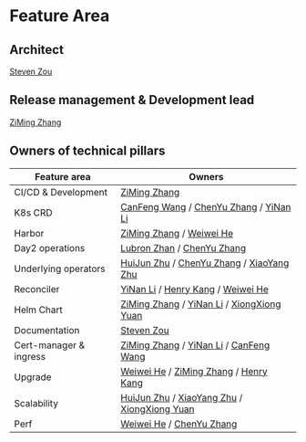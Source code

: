 # Feature Area

## Architect

[Steven Zou](https://github.com/steven-zou)

## Release management & Development lead

[ZiMing Zhang](https://github.com/bitsf)

## Owners of technical pillars

|    Feature area        |                   Owners                 |
|------------------------|------------------------------------------|
| CI/CD & Development    | [ZiMing Zhang](https://github.com/bitsf) | 
| K8s CRD                | [CanFeng Wang](https://github.com/wangcanfengxs) / [ChenYu Zhang](https://github.com/chlins) / [YiNan Li](https://github.com/cndoit18)|
| Harbor                 | [ZiMing Zhang](https://github.com/bitsf) / [Weiwei He](https://github.com/heww) |
| Day2 operations        | [Lubron Zhan](https://github.com/lubronzhan) / [ChenYu Zhang](https://github.com/chlins) |
| Underlying operators   | [HuiJun Zhu](https://github.com/Ghostbaby) / [ChenYu Zhang](https://github.com/chlins) / [XiaoYang Zhu](https://github.com/soulseen)|
| Reconciler             | [YiNan Li](https://github.com/cndoit18) / [Henry Kang](https://github.com/HenryKamg) / [Weiwei He](https://github.com/heww)|
| Helm Chart             | [ZiMing Zhang](https://github.com/bitsf) / [YiNan Li](https://github.com/cndoit18) / [XiongXiong Yuan](https://github.com/yxxhero)|
| Documentation          | [Steven Zou](https://github.com/steven-zou) |
| Cert-manager & ingress | [ZiMing Zhang](https://github.com/bitsf) / [YiNan Li](https://github.com/cndoit18) / [CanFeng Wang](https://github.com/wangcanfengxs)|
| Upgrade                | [Weiwei He](https://github.com/heww) / [ZiMing Zhang](https://github.com/bitsf) / [Henry Kang](https://github.com/HenryKamg) |
| Scalability            | [HuiJun Zhu](https://github.com/Ghostbaby) / [XiaoYang Zhu](https://github.com/soulseen) / [XiongXiong Yuan](https://github.com/yxxhero)|
| Perf                   | [Weiwei He](https://github.com/heww) / [ChenYu Zhang](https://github.com/chlins)|